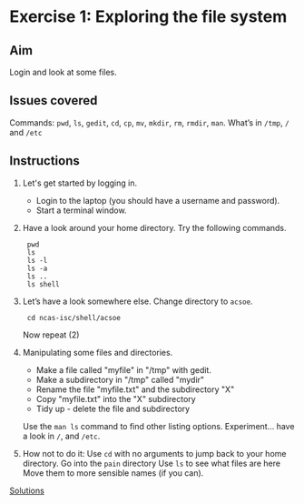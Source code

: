 

# Exercise 1: Exploring the file system

## Aim
Login and look at some files. 

## Issues covered
Commands: `pwd`, `ls`, `gedit`, `cd`, `cp`, `mv`, `mkdir`, `rm`, `rmdir`, `man`. What’s in  `/tmp`, `/` and `/etc`

## Instructions

1. Let's get started by logging in. 
   - Login to the laptop (you should have a username and password).
   - Start a terminal window.

2. Have a look around your home directory.  Try the following commands.

        pwd
        ls 
        ls -l
        ls -a
        ls ..
        ls shell      

3. Let’s have a look somewhere else. Change directory to `acsoe`. 

        cd ncas-isc/shell/acsoe

     Now repeat (2)

4. Manipulating some files and directories.

    - Make a file called "myfile" in "/tmp" with gedit.
    - Make a subdirectory in "/tmp" called "mydir"
    - Rename the file "myfile.txt" and the subdirectory "X"
    - Copy "myfile.txt" into the "X" subdirectory
    - Tidy up - delete the file and subdirectory

    Use the `man ls` command to find other listing options. Experiment… have a look in `/`, and `/etc`.

5. How not to do it:
    Use `cd` with no arguments to jump back to your home directory.
    Go into the `pain` directory
    Use `ls` to see what files are here
    Move them to more sensible names (if you can).

[Solutions](shell_exercise1_files_sol.md)  